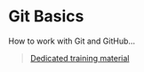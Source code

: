 # Git Basics

How to work with Git and GitHub...

> [Dedicated training material](https://rstropek.github.io/git-fundamentals/)

